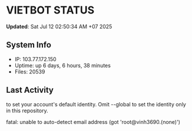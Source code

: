 # VIETBOT STATUS
**Updated**: Sat Jul 12 02:50:34 AM +07 2025

## System Info
- IP: 103.77.172.150
- Uptime: up 6 days, 6 hours, 38 minutes
- Files: 20539

## Last Activity

to set your account's default identity.
Omit --global to set the identity only in this repository.

fatal: unable to auto-detect email address (got 'root@vinh3690.(none)')

